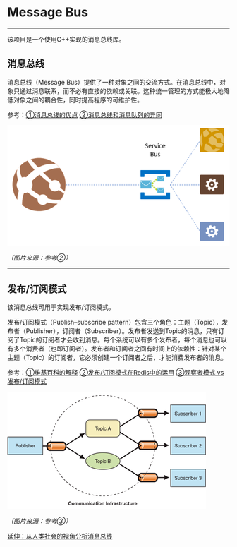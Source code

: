 # Message Bus

---

该项目是一个使用C++实现的消息总线库。

## 消息总线

消息总线（Message Bus）提供了一种对象之间的交流方式。在消息总线中，对象只通过消息联系，而不必有直接的依赖或关联。这种统一管理的方式能极大地降低对象之间的耦合性，同时提高程序的可维护性。

参考：[①消息总线的优点][1]  [②消息总线和消息队列的异同][2]

![Message Bus][3]

*（图片来源：参考②）*

---

## 发布/订阅模式

该消息总线可用于实现发布/订阅模式。

发布/订阅模式（Publish–subscribe pattern）包含三个角色：主题（Topic），发布者（Publisher），订阅者（Subscriber）。发布者发送到Topic的消息，只有订阅了Topic的订阅者才会收到消息。每个系统可以有多个发布者，每个消息也可以有多个消费者（也即订阅者）。发布者和订阅者之间有时间上的依赖性：针对某个主题（Topic）的订阅者，它必须创建一个订阅者之后，才能消费发布者的消息。

参考：[①维基百科的解释][4]  [②发布/订阅模式在Redis中的运用][5]  [③观察者模式 vs 发布/订阅模式][6]

![Pub/Sub pattern][7]

*（图片来源：参考③）*








[延伸：从人类社会的视角分析消息总线][8]


  [1]: https://stackoverflow.com/questions/3987391/why-people-use-message-event-buses-in-their-code
  [2]: https://ardalis.com/bus-or-queue
  [3]: https://github.com/whichxjy/MessageBus/blob/master/images/Message-Bus.png
  [4]: https://en.wikipedia.org/wiki/Publish%E2%80%93subscribe_pattern
  [5]: https://github.com/ServiceStack/ServiceStack.Redis/wiki/RedisPubSub
  [6]: https://hackernoon.com/observer-vs-pub-sub-pattern-50d3b27f838c
  [7]: https://github.com/whichxjy/MessageBus/blob/master/images/PubSub.gif
  [8]: https://www.youtube.com/watch?v=hzKfabh8a68
